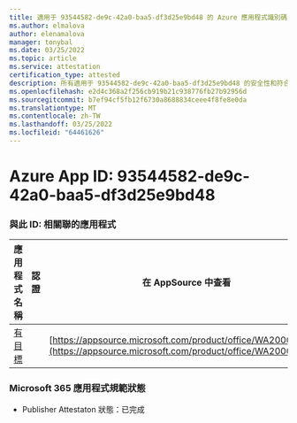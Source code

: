 ```yaml
---
title: 適用于 93544582-de9c-42a0-baa5-df3d25e9bd48 的 Azure 應用程式識別碼資訊
ms.author: elmalova
author: elenamalova
manager: tonybal
ms.date: 03/25/2022
ms.topic: article
ms.service: attestation
certification_type: attested
description: 所有適用于 93544582-de9c-42a0-baa5-df3d25e9bd48 的安全性和符合性資訊資訊。
ms.openlocfilehash: e2d4c368a2f256cb919b21c938776fb27b92956d
ms.sourcegitcommit: b7ef94cf5fb12f6730a8688834ceee4f8fe8e0da
ms.translationtype: MT
ms.contentlocale: zh-TW
ms.lasthandoff: 03/25/2022
ms.locfileid: "64461626"
---
```

# <a name="azure-app-id-93544582-de9c-42a0-baa5-df3d25e9bd48"></a>Azure App ID: 93544582-de9c-42a0-baa5-df3d25e9bd48


### <a name="apps-associated-with-this-id"></a>與此 ID: 相關聯的應用程式
| **應用程式名稱** | **認證** | **在 AppSource 中查看** |
|--------------|---------------|-----------------------|
| [有目標](../forward/WA200003698.md) |  | [https://appsource.microsoft.com/product/office/WA200003698](https://appsource.microsoft.com/product/office/WA200003698) |

### <a name="microsoft-365-app-compliance-status"></a>Microsoft 365 應用程式規範狀態
- Publisher Attestaton 狀態：已完成
